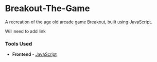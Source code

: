 # Breakout-The-Game

A recreation of the age old arcade game Breakout, built using JavaScript.

Will need to add link

### Tools Used
- __Frontend__ - [JavaScript](https://www.w3schools.com/js/)
